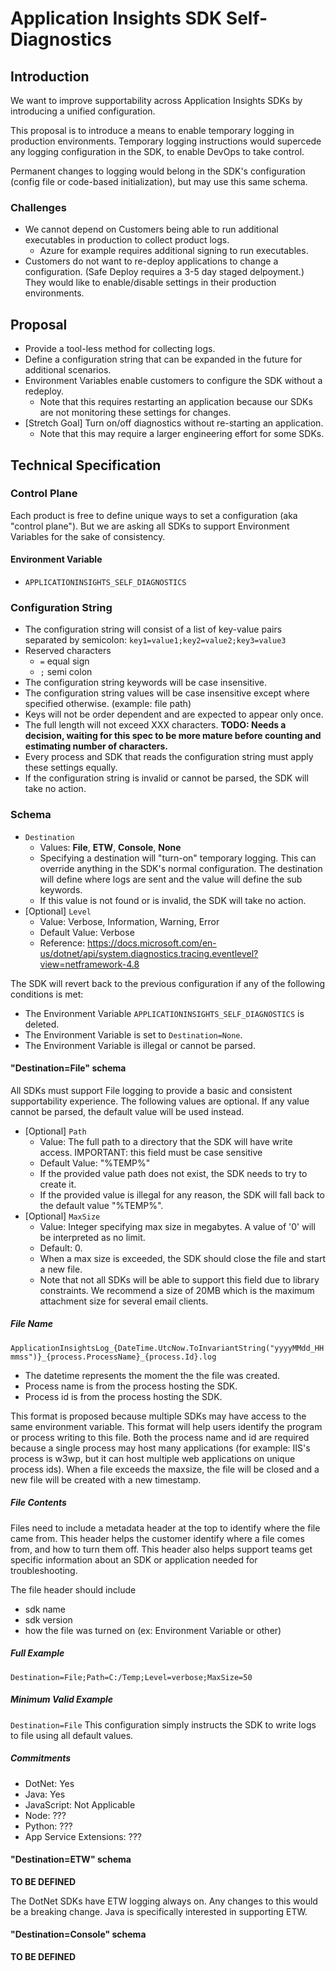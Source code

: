 # Application Insights SDK Self-Diagnostics

## Introduction
We want to improve supportability across Application Insights SDKs by introducing a unified configuration.

This proposal is to introduce a means to enable temporary logging in production environments. Temporary logging instructions would supercede any logging configuration in the SDK, to enable DevOps to take control.

Permanent changes to logging would belong in the SDK's configuration (config file or code-based initialization), but may use this same schema.

### Challenges

- We cannot depend on Customers being able to run additional executables in production to collect product logs.
    - Azure for example requires additional signing to run executables.
- Customers do not want to re-deploy applications to change a configuration. (Safe Deploy requires a 3-5 day staged delpoyment.) They would like to enable/disable settings in their production environments.

## Proposal
- Provide a tool-less method for collecting logs.
- Define a configuration string that can be expanded in the future for additional scenarios.
- Environment Variables enable customers to configure the SDK without a redeploy.
  - Note that this requires restarting an application because our SDKs are not monitoring these settings for changes.
- [Stretch Goal] Turn on/off diagnostics without re-starting an application.
  - Note that this may require a larger engineering effort for some SDKs.

## Technical Specification

### Control Plane

Each product is free to define unique ways to set a configuration (aka "control plane"). But we are asking all SDKs to support Environment Variables for the sake of consistency.

#### Environment Variable
- `APPLICATIONINSIGHTS_SELF_DIAGNOSTICS`

### Configuration String

- The configuration string will consist of a list of key-value pairs separated by semicolon:
`key1=value1;key2=value2;key3=value3`
- Reserved characters
    - `=` equal sign
    - `;` semi colon
- The configuration string keywords will be case insensitive.
- The configuration string values will be case insensitive except where specified otherwise. (example: file path)
- Keys will not be order dependent and are expected to appear only once.
- The full length will not exceed XXX characters. **TODO: Needs a decision, waiting for this spec to be more mature before counting and estimating number of characters.**
- Every process and SDK that reads the configuration string must apply these settings equally.
- If the configuration string is invalid or cannot be parsed, the SDK will take no action.

### Schema

- `Destination`
    - Values: **File**, **ETW**, **Console**, **None**
    - Specifying a destination will "turn-on" temporary logging. This can override anything in the SDK's normal configuration. The destination will define where logs are sent and the value will define the sub keywords.
    - If this value is not found or is invalid, the SDK will take no action.
- [Optional] `Level`
    - Value: Verbose, Information, Warning, Error
    - Default Value: Verbose
    - Reference: https://docs.microsoft.com/en-us/dotnet/api/system.diagnostics.tracing.eventlevel?view=netframework-4.8

The SDK will revert back to the previous configuration if any of the following conditions is met:
- The Environment Variable `APPLICATIONINSIGHTS_SELF_DIAGNOSTICS` is deleted.
- The Environment Variable is set to `Destination=None`.
- The Environment Variable is illegal or cannot be parsed.
    
#### "Destination=File" schema
All SDKs must support File logging to provide a basic and consistent supportability experience.
The following values are optional. If any value cannot be parsed, the default value will be used instead.

- [Optional] `Path`
    - Value: The full path to a directory that the SDK will have write access. IMPORTANT: this field must be case sensitive
    - Default Value: "%TEMP%"
    - If the provided value path does not exist, the SDK needs to try to create it.
    - If the provided value is illegal for any reason, the SDK will fall back to the default value "%TEMP%".
- [Optional] `MaxSize`
    - Value: Integer specifying max size in megabytes. A value of '0' will be interpreted as no limit.
    - Default: 0.
    - When a max size is exceeded, the SDK should close the file and start a new file.
    - Note that not all SDKs will be able to support this field due to library constraints. We recommend a size of 20MB which is the maximum attachment size for several email clients.


##### File Name
`ApplicationInsightsLog_{DateTime.UtcNow.ToInvariantString("yyyyMMdd_HHmmss")}_{process.ProcessName}_{process.Id}.log`

- The datetime represents the moment the the file was created.
- Process name is from the process hosting the SDK.
- Process id is from the process hosting the SDK.

This format is proposed because multiple SDKs may have access to the same environment variable. This format will help users identify the program or process writing to this file.
Both the process name and id are required because a single process may host many applications (for example: IIS's process is w3wp, but it can host multiple web applications on unique process ids).
When a file exceeds the maxsize, the file will be closed and a new file will be created with a new timestamp.

##### File Contents

Files need to include a metadata header at the top to identify where the file came from.
This header helps the customer identify where a file comes from, and how to turn them off.
This header also helps support teams get specific information about an SDK or application needed for troubleshooting.

The file header should include
- sdk name
- sdk version
- how the file was turned on (ex: Environment Variable or other)


##### Full Example
`Destination=File;Path=C:/Temp;Level=verbose;MaxSize=50`

##### Minimum Valid Example
`Destination=File`
This configuration simply instructs the SDK to write logs to file using all default values.

##### Commitments
- DotNet: Yes
- Java: Yes
- JavaScript: Not Applicable
- Node: ???
- Python: ???
- App Service Extensions: ???

#### "Destination=ETW" schema

**TO BE DEFINED**

The DotNet SDKs have ETW logging always on. Any changes to this would be a breaking change.
Java is specifically interested in supporting ETW.

#### "Destination=Console" schema

**TO BE DEFINED**
